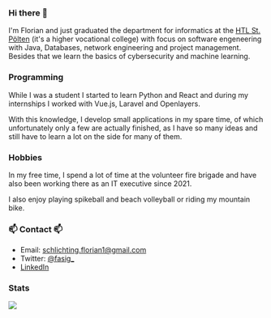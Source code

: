 ### Hi there 👋

I'm Florian and just graduated the department for informatics at the [HTL St. Pölten](https://www.htlstp.ac.at/abteilungen/informatik) (it's a higher vocational college) with focus on software engeneering with Java, Databases, network engineering and project management. Besides that we learn the basics of cybersecurity and machine learning.

### Programming
While I was a student I started to learn Python and React and during my internships I worked with Vue.js, Laravel and Openlayers.

With this knowledge, I develop small applications in my spare time, of which unfortunately only a few are actually finished, as I have so many ideas and still have to learn a lot on the side for many of them.

### Hobbies

In my free time, I spend a lot of time at the volunteer fire brigade and have also been working there as an IT executive since 2021.

I also enjoy playing spikeball and beach volleyball or riding my mountain bike.

### 📫 Contact 📫

* Email: [schlichting.florian1@gmail.com](mailto:schlichting.florian1@gmail.com)
* Twitter: [@fasig_](https://twitter.com/fasig_)
* [LinkedIn](https://www.linkedin.com/in/florian-schlichting/)

### Stats

![](https://github-readme-stats.vercel.app/api?username=strudelbeast&show_icons=true&hide_border=true&count_private=true&hide_rank=true)
